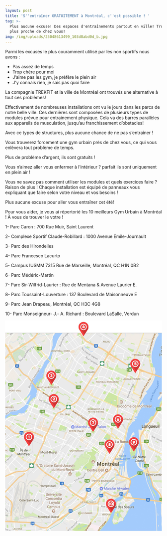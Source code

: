 ```yaml
---
layout: post
title: 'S''entraîner GRATUITEMENT à Montréal, c''est possible ! '
tag: >-
  Plus aucune excuse! Des espaces d'entraînements partout en ville! Trouvez le
  plus proche de chez vous! 
img: /img/uploads/25048613499_103d8abd0d_b.jpg
---
```

Parmi les excuses le plus couramment utilisé par les non sportifs nous avons :

* Pas assez de temps
* Trop chère pour moi
* J’aime pas les gym, je préfère le plein air
* J’y connais rien, je sais pas quoi faire

La compagnie TREKFIT et la ville de Montréal ont trouvés une alternative à tout ces problèmes!

Effectivement de nombreuses installations ont vu le jours dans les parcs de notre belle ville. Ces dernières sont composées de plusieurs types de modules prévue pour entrainement physique. Cela va des barres parallèles aux appareils de musculation, jusqu’au franchissement d’obstacles!

Avec ce types de structures, plus aucune chance de ne pas s’entraîner !

Vous trouverez forcement une gym urbain près de chez vous, ce qui vous enlèvera tout problème de temps.

Plus de problème d’argent, ils sont gratuits !

Vous n’aimez aller vous enfermer à l’intérieur ? parfait ils sont uniquement en plein air !

Vous ne savez pas comment utiliser les modules et quels exercices faire ? Raison de plus ! Chaque installation est équipé de panneaux vous expliquant que faire selon votre niveau et vos besoins !

Plus aucune excuse pour aller vous entraîner cet été!

Pour vous aider, je vous ai répertorié les 10 meilleurs Gym Urbain à Montréal ! À vous de trouver le votre !

1- Parc Caron : 700 Rue Muir, Saint Laurent

2- Complexe Sportif Claude-Robillard : 1000 Avenue Emile-Journault

3- Parc des Hirondelles

4- Parc Francesco Lacurto

5- Campus IUSMM 7315 Rue de Marseille, Montréal, QC H1N 0B2

6- Parc Médéric-Martin

7- Parc Sir-Wilfrid-Laurier : Rue de Mentana & Avenue Laurier E.

8- Parc Toussaint-Louverture : 137 Boulevard de Maisonneuve E

9- Parc Jean Drapeau, Montréal, QC H3C 4G8

10- Parc Monseigneur- J.- A. Richard : Boulevard LaSalle, Verdun

![null](/img/uploads/19688428_1316627061788617_1644951970_o.jpg)


